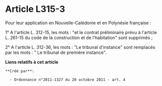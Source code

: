 # Article L315-3

Pour leur application en Nouvelle-Calédonie et en Polynésie française : 

1° A l'article L. 312-15, les mots : "et le contrat préliminaire prévu à l'article L. 261-15 du code de la construction et de
l'habitation" sont supprimés ; 

2° A l'article L. 312-36, les mots : "Le tribunal d'instance" sont remplacés par les mots : " Le tribunal de première
instance".

**Liens relatifs à cet article**

	**Créé par**:

	  - Ordonnance n°2011-1327 du 20 octobre 2011 - art. 4
